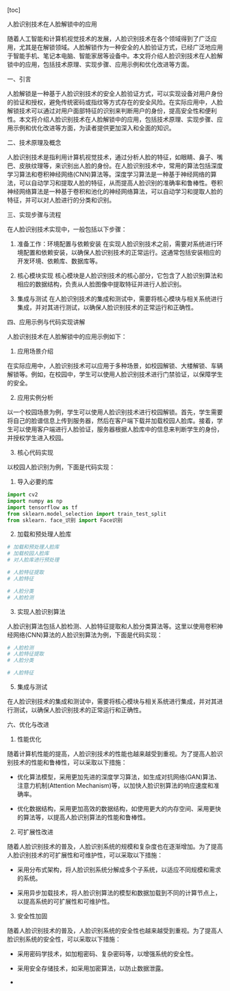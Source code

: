 
[toc]                    
                
                
人脸识别技术在人脸解锁中的应用

随着人工智能和计算机视觉技术的发展，人脸识别技术在各个领域得到了广泛应用，尤其是在解锁领域。人脸解锁作为一种安全的人脸验证方式，已经广泛地应用于智能手机、笔记本电脑、智能家居等设备中。本文将介绍人脸识别技术在人脸解锁中的应用，包括技术原理、实现步骤、应用示例和优化改进等方面。

一、引言

人脸解锁是一种基于人脸识别技术的安全人脸验证方式，可以实现设备对用户身份的验证和授权，避免传统密码或指纹等方式存在的安全风险。在实际应用中，人脸解锁技术可以通过对用户面部特征的识别来判断用户的身份，提高安全性和便利性。本文将介绍人脸识别技术在人脸解锁中的应用，包括技术原理、实现步骤、应用示例和优化改进等方面，为读者提供更加深入和全面的知识。

二、技术原理及概念

人脸识别技术是指利用计算机视觉技术，通过分析人脸的特征，如眼睛、鼻子、嘴巴、皮肤纹理等，来识别出人脸的身份。在人脸识别技术中，常用的算法包括深度学习算法和卷积神经网络(CNN)算法等。深度学习算法是一种基于神经网络的算法，可以自动学习和提取人脸的特征，从而提高人脸识别的准确率和鲁棒性。卷积神经网络算法是一种基于卷积和池化的神经网络算法，可以自动学习和提取人脸的特征，并可以对人脸进行的分类和识别。

三、实现步骤与流程

在人脸识别技术实现中，一般包括以下步骤：

1. 准备工作：环境配置与依赖安装
在实现人脸识别技术之前，需要对系统进行环境配置和依赖安装，以确保人脸识别技术的正常运行。这通常包括安装相应的开发环境、依赖库、数据库等。

2. 核心模块实现
核心模块是人脸识别技术的核心部分，它包含了人脸识别算法和相应的数据结构，负责从人脸图像中提取特征并进行人脸识别。

3. 集成与测试
在人脸识别技术的集成和测试中，需要将核心模块与相关系统进行集成，并对其进行测试，以确保人脸识别技术的正常运行和正确性。

四、应用示例与代码实现讲解

人脸识别技术在人脸解锁中的应用示例如下：

1. 应用场景介绍

在实际应用中，人脸识别技术可以应用于多种场景，如校园解锁、大楼解锁、车辆解锁等。例如，在校园中，学生可以使用人脸识别技术进行门禁验证，以保障学生的安全。

2. 应用实例分析

以一个校园场景为例，学生可以使用人脸识别技术进行校园解锁。首先，学生需要将自己的脸谱信息上传到服务器，然后在客户端下载并加载校园人脸库。接着，学生可以使用客户端进行人脸验证，服务器根据人脸库中的信息来判断学生的身份，并授权学生进入校园。

3. 核心代码实现

以校园人脸识别为例，下面是代码实现：

1. 导入必要的库
```python
import cv2
import numpy as np
import tensorflow as tf
from sklearn.model_selection import train_test_split
from sklearn. face_识别 import Face识别
```
2. 加载和预处理人脸库
```python
# 加载和预处理人脸库
# 加载校园人脸库
# 对人脸库进行预处理

# 人脸特征提取
# 人脸特征

# 人脸分类
# 人脸检测
```
3. 实现人脸识别算法

人脸识别算法包括人脸检测、人脸特征提取和人脸分类算法等。这里以使用卷积神经网络(CNN)算法的人脸识别算法为例，下面是代码实现：

```python
# 人脸检测
# 人脸特征提取
# 人脸分类

# 人脸特征
```

5. 集成与测试

在人脸识别技术的集成和测试中，需要将核心模块与相关系统进行集成，并对其进行测试，以确保人脸识别技术的正常运行和正确性。

六、优化与改进

1. 性能优化

随着计算机性能的提高，人脸识别技术的性能也越来越受到重视。为了提高人脸识别技术的性能和鲁棒性，可以采取以下措施：

- 优化算法模型，采用更加先进的深度学习算法，如生成对抗网络(GAN)算法、注意力机制(Attention Mechanism)等，以加快人脸识别算法的响应速度和准确率。

- 优化数据结构，采用更加高效的数据结构，如使用更大的内存空间、采用更快的算法等，以提高人脸识别算法的性能和鲁棒性。

2. 可扩展性改进

随着人脸识别技术的普及，人脸识别系统的规模和复杂度也在逐渐增加。为了提高人脸识别技术的可扩展性和可维护性，可以采取以下措施：

- 采用分布式架构，将人脸识别系统分解成多个子系统，以适应不同规模和需求的系统。

- 采用异步加载技术，将人脸识别算法的模型和数据加载到不同的计算节点上，以提高系统的可扩展性和可维护性。

3. 安全性加固

随着人脸识别技术的普及，人脸识别系统的安全性也越来越受到重视。为了提高人脸识别系统的安全性，可以采取以下措施：

- 采用密码学技术，如加粗密码、复杂密码等，以增强系统的安全性。

- 采用安全存储技术，如采用加密算法，以防止数据泄露。

-


